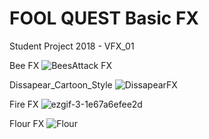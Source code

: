 # FOOL QUEST Basic FX
 Student Project 2018 - VFX_01

Bee FX
![BeesAttack FX](https://user-images.githubusercontent.com/43956936/70378789-d87fe980-1924-11ea-9dc1-20492122bad4.gif)

Dissapear_Cartoon_Style
![DissapearFX](https://user-images.githubusercontent.com/43956936/70378796-e59cd880-1924-11ea-9645-196380470d86.gif)

Fire FX
![ezgif-3-1e67a6efee2d](https://user-images.githubusercontent.com/43956936/70379050-5ee9fa80-1928-11ea-8baa-743644a733ae.gif)

Flour FX
![Flour](https://user-images.githubusercontent.com/43956936/70379103-e59ed780-1928-11ea-9356-f671df98d9ef.gif)

